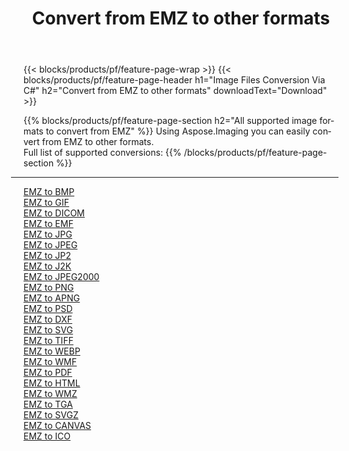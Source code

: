﻿---
title: Convert from EMZ to other formats 
weight: 3920
url: /net/conversion/from/emz 
lang: en
langdirlevel: 2
locales: zh-hans,ja,it,ru,de,es,fr,nl,id,lt,pl,pt,vi,tr,ko,zh-hant,ar,hi,th,sv,cs,uk,he
description: Using Aspose.Imaging you can easily convert from EMZ to other formats
---

{{< blocks/products/pf/feature-page-wrap >}}
{{< blocks/products/pf/feature-page-header h1="Image Files Conversion Via C#" h2="Convert from EMZ to other formats" downloadText="Download" >}}


{{% blocks/products/pf/feature-page-section  h2="All supported image formats to convert from EMZ" %}}
Using Aspose.Imaging you can easily convert from EMZ to other formats.
<br/>
Full list of supported conversions:
{{% /blocks/products/pf/feature-page-section %}}
<div class="container-fluid productfamilypage bg-gray">
    <div class="convertypes bg-gray agp-content section">
        <div class="container">
		<hr style="margin-left:-20px;"/>
		<div class="row other-converters">
		    <div class='col-md-2 other-converter remove-lp remove-rp'><a href="/imaging/net/conversion/emz-to-bmp" >EMZ to BMP</a></div><div class='col-md-2 other-converter remove-lp remove-rp'><a href="/imaging/net/conversion/emz-to-gif" >EMZ to GIF</a></div><div class='col-md-2 other-converter remove-lp remove-rp'><a href="/imaging/net/conversion/emz-to-dicom" >EMZ to DICOM</a></div><div class='col-md-2 other-converter remove-lp remove-rp'><a href="/imaging/net/conversion/emz-to-emf" >EMZ to EMF</a></div><div class='col-md-2 other-converter remove-lp remove-rp'><a href="/imaging/net/conversion/emz-to-jpg" >EMZ to JPG</a></div><div class='col-md-2 other-converter remove-lp remove-rp'><a href="/imaging/net/conversion/emz-to-jpeg" >EMZ to JPEG</a></div><div class='col-md-2 other-converter remove-lp remove-rp'><a href="/imaging/net/conversion/emz-to-jp2" >EMZ to JP2</a></div><div class='col-md-2 other-converter remove-lp remove-rp'><a href="/imaging/net/conversion/emz-to-j2k" >EMZ to J2K</a></div><div class='col-md-2 other-converter remove-lp remove-rp'><a href="/imaging/net/conversion/emz-to-jpeg2000" >EMZ to JPEG2000</a></div><div class='col-md-2 other-converter remove-lp remove-rp'><a href="/imaging/net/conversion/emz-to-png" >EMZ to PNG</a></div><div class='col-md-2 other-converter remove-lp remove-rp'><a href="/imaging/net/conversion/emz-to-apng" >EMZ to APNG</a></div><div class='col-md-2 other-converter remove-lp remove-rp'><a href="/imaging/net/conversion/emz-to-psd" >EMZ to PSD</a></div><div class='col-md-2 other-converter remove-lp remove-rp'><a href="/imaging/net/conversion/emz-to-dxf" >EMZ to DXF</a></div><div class='col-md-2 other-converter remove-lp remove-rp'><a href="/imaging/net/conversion/emz-to-svg" >EMZ to SVG</a></div><div class='col-md-2 other-converter remove-lp remove-rp'><a href="/imaging/net/conversion/emz-to-tiff" >EMZ to TIFF</a></div><div class='col-md-2 other-converter remove-lp remove-rp'><a href="/imaging/net/conversion/emz-to-webp" >EMZ to WEBP</a></div><div class='col-md-2 other-converter remove-lp remove-rp'><a href="/imaging/net/conversion/emz-to-wmf" >EMZ to WMF</a></div><div class='col-md-2 other-converter remove-lp remove-rp'><a href="/imaging/net/conversion/emz-to-pdf" >EMZ to PDF</a></div><div class='col-md-2 other-converter remove-lp remove-rp'><a href="/imaging/net/conversion/emz-to-html" >EMZ to HTML</a></div><div class='col-md-2 other-converter remove-lp remove-rp'><a href="/imaging/net/conversion/emz-to-wmz" >EMZ to WMZ</a></div><div class='col-md-2 other-converter remove-lp remove-rp'><a href="/imaging/net/conversion/emz-to-tga" >EMZ to TGA</a></div><div class='col-md-2 other-converter remove-lp remove-rp'><a href="/imaging/net/conversion/emz-to-svgz" >EMZ to SVGZ</a></div><div class='col-md-2 other-converter remove-lp remove-rp'><a href="/imaging/net/conversion/emz-to-canvas" >EMZ to CANVAS</a></div><div class='col-md-2 other-converter remove-lp remove-rp'><a href="/imaging/net/conversion/emz-to-ico" >EMZ to ICO</a></div>
                </div>
        </div>
    </div>
</div>
<br/>

